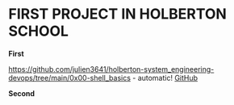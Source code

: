 # FIRST PROJECT IN HOLBERTON SCHOOL

**First**


https://github.com/julien3641/holberton-system_engineering-devops/tree/main/0x00-shell_basics - automatic!
[GitHub](http://github.com)


**Second**
